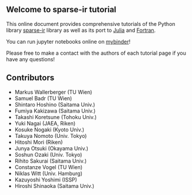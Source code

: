 ## Welcome to sparse-ir tutorial

This online document provides comprehensive tutorials of the Python library [sparse-ir](https://github.com/SpM-lab/sparse-ir) library as well as its port to [Julia](https://github.com/SpM-lab/SparseIR.jl) and [Fortran](https://github.com/SpM-lab/sparse-ir-fortran).

You can run jupyter notebooks online on [mybinder](https://mybinder.org/v2/gh/SpM-lab/sparse-ir-binder/HEAD)!

Please free to make a contact with the authors of each tutorial page if you have any questions!
## Contributors
* Markus Wallerberger (TU Wien)
* Samuel Badr (TU Wien)
* Shintaro Hoshino (Saitama Univ.)
* Fumiya Kakizawa (Saitama Univ.)
* Takashi Koretsune (Tohoku Univ.)
* Yuki Nagai (JAEA, Riken)
* Kosuke Nogaki (Kyoto Univ.)
* Takuya Nomoto (Univ. Tokyo)
* Hitoshi Mori (Riken)
* Junya Otsuki (Okayama Univ.)
* Soshun Ozaki (Univ. Tokyo)
* Rihito Sakurai (Saitama Univ.)
* Constanze Vogel (TU Wien)
* Niklas Witt (Univ. Hamburg)
* Kazuyoshi Yoshimi (ISSP)
* Hiroshi Shinaoka (Saitama Univ.)
